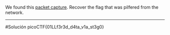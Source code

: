 
We found this [packet capture](https://jupiter.challenges.picoctf.org/static/b506393b6f9d53b94011df000c534759/capture.pcap). Recover the flag that was pilfered from the network.

-------------
#Solución 
picoCTF{01LLf3r3d_d4ta_v1a_st3g0}